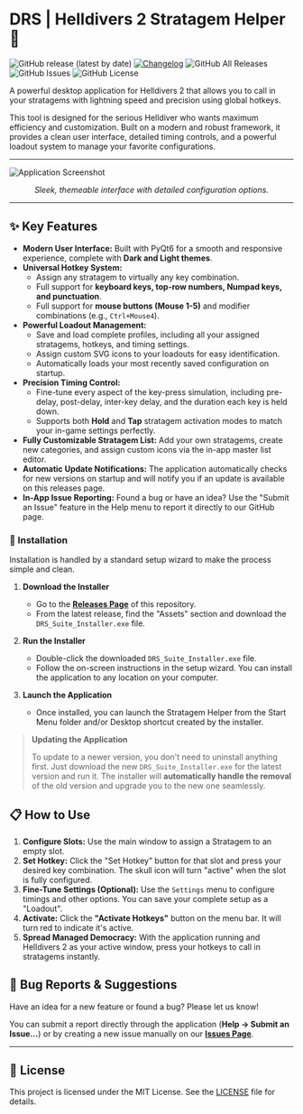 # DRS | Helldivers 2 Stratagem Helper 🚀

![GitHub release (latest by date)](https://img.shields.io/github/v/release/DevRightStudios/Stratagem-Helper?style=for-the-badge)
[![Changelog](https://img.shields.io/badge/changelog-gray?style=for-the-badge)](CHANGELOG.md)
![GitHub All Releases](https://img.shields.io/github/downloads/DevRightStudios/Stratagem-Helper/total?style=for-the-badge)
![GitHub Issues](https://img.shields.io/github/issues/DevRightStudios/Stratagem-Helper?style=for-the-badge)
![GitHub License](https://img.shields.io/github/license/DevRightStudios/Stratagem-Helper?style=for-the-badge&cache_bust=1)

A powerful desktop application for Helldivers 2 that allows you to call in your stratagems with lightning speed and precision using global hotkeys.

This tool is designed for the serious Helldiver who wants maximum efficiency and customization. Built on a modern and robust framework, it provides a clean user interface, detailed timing controls, and a powerful loadout system to manage your favorite configurations.

---

![Application Screenshot](https://devrightstudios.com/images/stratagem_helper.png) 
*<p align="center">Sleek, themeable interface with detailed configuration options.</p>*

---

## ✨ Key Features

* **Modern User Interface:** Built with PyQt6 for a smooth and responsive experience, complete with **Dark and Light themes**.
* **Universal Hotkey System:**
    * Assign any stratagem to virtually any key combination.
    * Full support for **keyboard keys, top-row numbers, Numpad keys, and punctuation**.
    * Full support for **mouse buttons (Mouse 1-5)** and modifier combinations (e.g., `Ctrl+Mouse4`).
* **Powerful Loadout Management:**
    * Save and load complete profiles, including all your assigned stratagems, hotkeys, and timing settings.
    * Assign custom SVG icons to your loadouts for easy identification.
    * Automatically loads your most recently saved configuration on startup.
* **Precision Timing Control:**
    * Fine-tune every aspect of the key-press simulation, including pre-delay, post-delay, inter-key delay, and the duration each key is held down.
    * Supports both **Hold** and **Tap** stratagem activation modes to match your in-game settings perfectly.
* **Fully Customizable Stratagem List:** Add your own stratagems, create new categories, and assign custom icons via the in-app master list editor.
* **Automatic Update Notifications:** The application automatically checks for new versions on startup and will notify you if an update is available on this releases page.
* **In-App Issue Reporting:** Found a bug or have an idea? Use the "Submit an Issue" feature in the Help menu to report it directly to our GitHub page.

### 💾 Installation

Installation is handled by a standard setup wizard to make the process simple and clean.

1.  **Download the Installer**
    * Go to the [**Releases Page**](https://github.com/DevRightStudios/Stratagem-Helper/releases) of this repository.
    * From the latest release, find the "Assets" section and download the `DRS_Suite_Installer.exe` file.

2.  **Run the Installer**
    * Double-click the downloaded `DRS_Suite_Installer.exe` file.
    * Follow the on-screen instructions in the setup wizard. You can install the application to any location on your computer.

3.  **Launch the Application**
    * Once installed, you can launch the Stratagem Helper from the Start Menu folder and/or Desktop shortcut created by the installer.

> **Updating the Application**
>
> To update to a newer version, you don't need to uninstall anything first. Just download the new `DRS_Suite_Installer.exe` for the latest version and run it. The installer will **automatically handle the removal** of the old version and upgrade you to the new one seamlessly.

## 📋 How to Use

1.  **Configure Slots:** Use the main window to assign a Stratagem to an empty slot.
2.  **Set Hotkey:** Click the "Set Hotkey" button for that slot and press your desired key combination. The skull icon will turn "active" when the slot is fully configured.
3.  **Fine-Tune Settings (Optional):** Use the `Settings` menu to configure timings and other options. You can save your complete setup as a "Loadout".
4.  **Activate:** Click the **"Activate Hotkeys"** button on the menu bar. It will turn red to indicate it's active.
5.  **Spread Managed Democracy:** With the application running and Helldivers 2 as your active window, press your hotkeys to call in stratagems instantly.

## 🐛 Bug Reports & Suggestions

Have an idea for a new feature or found a bug? Please let us know!

You can submit a report directly through the application (**Help -> Submit an Issue...**) or by creating a new issue manually on our [**Issues Page**](https://github.com/DevRightStudios/Stratagem-Helper/issues).

---

## 📜 License

This project is licensed under the MIT License. See the [LICENSE](LICENSE) file for details.
